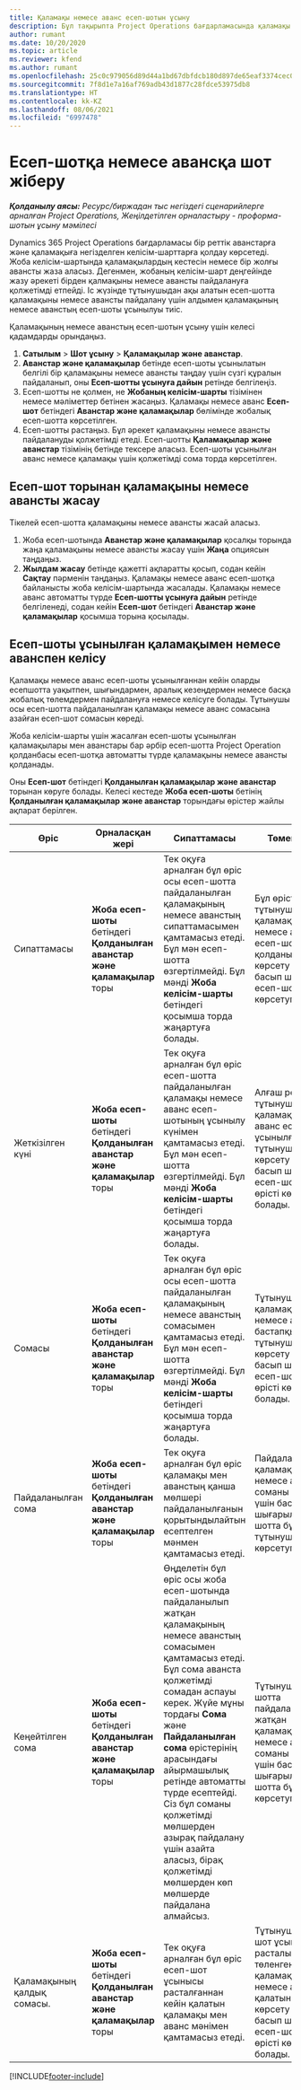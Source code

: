 ```yaml
---
title: Қаламақы немесе аванс есеп-шотын ұсыну
description: Бұл тақырыпта Project Operations бағдарламасында қаламақы немесе аванс есеп-шотын қалай ұсыну керектігі туралы ақпарат берілген.
author: rumant
ms.date: 10/20/2020
ms.topic: article
ms.reviewer: kfend
ms.author: rumant
ms.openlocfilehash: 25c0c979056d89d44a1bd67dbfdcb180d897de65eaf3374cec0a2dc73c4e3568
ms.sourcegitcommit: 7f8d1e7a16af769adb43d1877c28fdce53975db8
ms.translationtype: HT
ms.contentlocale: kk-KZ
ms.lasthandoff: 08/06/2021
ms.locfileid: "6997478"
---
```

# <a name="invoice-a-retainer-or-an-advance"></a>Есеп-шотқа немесе авансқа шот жіберу

_**Қолданылу аясы:** Ресурс/биржадан тыс негіздегі сценарийлерге арналған Project Operations, Жеңілдетілген орналастыру - проформа-шотын ұсыну мәмілесі_

Dynamics 365 Project Operations бағдарламасы бір реттік аванстарға және қаламақыға негізделген келісім-шарттарға қолдау көрсетеді. Жоба келісім-шартында қаламақылардың кестесін немесе бір жолғы авансты жаза аласыз. Дегенмен, жобаның келісім-шарт деңгейінде жазу әрекеті бірден қалмақыны немесе авансты пайдалануға қолжетімді етпейді. Іс жүзінде тұтынушыдан ақы алатын есеп-шотта қаламақыны немесе авансты пайдалану үшін алдымен қаламақының немесе аванстың есеп-шоты ұсынылуы тиіс.

Қаламақының немесе аванстың есеп-шотын ұсыну үшін келесі қадамдарды орындаңыз.

1. **Сатылым** > **Шот ұсыну** > **Қаламақылар және аванстар**. 
2. **Аванстар және қаламақылар** бетінде есеп-шоты ұсынылатын белгілі бір қаламақыны немесе авансты таңдау үшін сүзгі құралын пайдаланып, оны **Есеп-шотты ұсынуға дайын** ретінде белгілеңіз.
3. Есеп-шотты не қолмен, не **Жобаның келісім-шарты** тізімінен немесе мәліметтер бетінен жасаңыз. Қаламақы немесе аванс **Есеп-шот** бетіндегі **Аванстар және қаламақылар** бөлімінде жобалық есеп-шотта көрсетілген.
4. Есеп-шотты растаңыз. Бұл әрекет қаламақыны немесе авансты пайдалануды қолжетімді етеді. Есеп-шотты **Қаламақылар және аванстар** тізімінің бетінде тексере аласыз. Есеп-шоты ұсынылған аванс немесе қаламақы үшін қолжетімді сома торда көрсетілген.

## <a name="create-a-retainer-or-advance-from-the-invoice-grid"></a>Есеп-шот торынан қаламақыны немесе авансты жасау

Тікелей есеп-шотта қаламақыны немесе авансты жасай аласыз.

1. Жоба есеп-шотында **Аванстар және қаламақылар** қосалқы торында жаңа қаламақыны немесе авансты жасау үшін **Жаңа** опциясын таңдаңыз. 
2. **Жылдам жасау** бетінде қажетті ақпаратты қосып, содан кейін **Сақтау** пәрменін таңдаңыз. Қаламақы немесе аванс есеп-шотқа байланысты жоба келісім-шартында жасалады. Қаламақы немесе аванс автоматты түрде **Есеп-шотты ұсынуға дайын** ретінде белгіленеді, содан кейін **Есеп-шот** бетіндегі **Аванстар және қаламақылар** қосымша торына қосылады.

## <a name="reconcile-an-invoiced-retainer-or-advance"></a>Есеп-шоты ұсынылған қаламақымен немесе аванспен келісу

Қаламақы немесе аванс есеп-шоты ұсынылғаннан кейін оларды есепшотта уақытпен, шығындармен, аралық кезеңдермен немесе басқа жобалық төлемдермен пайдалануға немесе келісуге болады. Тұтынушы осы есеп-шотта пайдаланылған қаламақы немесе аванс сомасына азайған есеп-шот сомасын көреді.

Жоба келісім-шарты үшін жасалған есеп-шоты ұсынылған қаламақылары мен аванстары бар әрбір есеп-шотта Project Operation қолданбасы есеп-шотқа автоматты түрде қаламақыны немесе авансты қолданады.

Оны **Есеп-шот** бетіндегі **Қолданылған қаламақылар және аванстар** торынан көруге болады. Келесі кестеде **Жоба есеп-шоты** бетінің **Қолданылған қаламақылар және аванстар** торындағы өрістер жайлы ақпарат берілген.

| Өріс | Орналасқан жері | Сипаттамасы | Төменгі әсер |
| --- | --- | --- | --- |
| Сипаттамасы | **Жоба есеп-шоты** бетіндегі **Қолданылған аванстар және қаламақылар** торы |Тек оқуға арналған бұл өріс осы есеп-шотта пайдаланылған қаламақының немесе аванстың сипаттамасымен қамтамасыз етеді. Бұл мән есеп-шотта өзгертілмейді. Бұл мәнді **Жоба келісім-шарты** бетіндегі қосымша торда жаңартуға болады. | Бұл өрісті тұтынушыға қай қаламақының немесе аванстың есеп-шотқа қолданылғандығын көрсету үшін басып шығарылған есеп-шотта көрсетуге болады. |
| Жеткізілген күні | **Жоба есеп-шоты** бетіндегі **Қолданылған аванстар және қаламақылар** торы  | Тек оқуға арналған бұл өріс есеп-шотта пайдаланылған қаламақы немесе аванс есеп-шотының ұсынылу күнімен қамтамасыз етеді. Бұл мән есеп-шотта өзгертілмейді. Бұл мәнді **Жоба келісім-шарты** бетіндегі қосымша торда жаңартуға болады. | Алғаш рет тұтынушыға қаламақы немесе аванс есеп-шоты ұсынылған күнді тұтынушыға көрсету үшін басып шығарылған есеп-шотта бұл өрісті көрсетуге болады. |
| Сомасы | **Жоба есеп-шоты** бетіндегі **Қолданылған аванстар және қаламақылар** торы  | Тек оқуға арналған бұл өріс осы есеп-шотта пайдаланылған қаламақының немесе аванстың сомасымен қамтамасыз етеді. Бұл мән есеп-шотта өзгертілмейді. Бұл мәнді **Жоба келісім-шарты** бетіндегі қосымша торда жаңартуға болады. | Тұтынушы төлеген қаламақының немесе аванстың бастапқы сомасын тұтынушыға көрсету үшін басып шығарылған есеп-шотта бұл өрісті көрсетуге болады. |
| Пайдаланылған сома | **Жоба есеп-шоты** бетіндегі **Қолданылған аванстар және қаламақылар** торы  | Тек оқуға арналған бұл өріс қаламақы мен аванстың қанша мөлшері пайдаланылғанын қорытындылайтын есептелген мәнмен қамтамасыз етеді. | Пайдаланылған қаламақыдан немесе аванстан соманы көрсету үшін басып шығарылған есеп-шотта бұл өрісті тұтынушыға көрсетуге болады. |
| Кеңейтілген сома | **Жоба есеп-шоты** бетіндегі **Қолданылған аванстар және қаламақылар** торы  | Өңделетін бұл өріс осы жоба есеп-шотында пайдаланылып жатқан қаламақының немесе аванстың сомасымен қамтамасыз етеді. Бұл сома аванста қолжетімді сомадан аспауы керек. Жүйе мұны тордағы **Сома** және **Пайдаланылған сома** өрістерінің арасындағы айырмашылық ретінде автоматты түрде есептейді. Сіз бұл соманы қолжетімді мөлшерден азырақ пайдалану үшін азайта аласыз, бірақ қолжетімді мөлшерден көп мөлшерде пайдалана алмайсыз. | Тұтынушыға есеп-шотта пайдаланылып жатқан қаламақыдан немесе аванстан соманы көрсету үшін басып шығарылған есеп-шотта бұл өрісті көрсетуге болады. |
| Қаламақының қалдық сомасы. | **Жоба есеп-шоты** бетіндегі **Қолданылған аванстар және қаламақылар** торы  | Тек оқуға арналған бұл өріс есеп-шот ұсынысы расталғаннан кейін қалатын қаламақы мен аванс мәнімен қамтамасыз етеді. | Тұтынушыға есеп-шот ұсынысы расталып, төленгеннен кейін қаламақыдан немесе аванстан қалатын соманы көрсету үшін басып шығарылған есеп-шотта бұл өрісті көрсетуге болады. |


[!INCLUDE[footer-include](../../includes/footer-banner.md)]